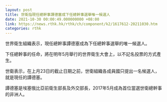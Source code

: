 ```yaml
---
layout: post
title: 世衛指現任總幹事譚德塞成下任總幹事選舉唯一候選人
date: 2021-10-30 00:00:49.000000000 +08:00
link: https://news.rthk.hk/rthk/ch/component/k2/1617612-20211030.htm
categories: rthk
---
```


世界衛生組織表示，現任總幹事譚德塞成為下任總幹事選舉的唯一候選人。

下任總幹事的任命，將在明年5月舉行的世界衛生大會上，以不記名投票的方式產生。

世衛表示，在上月23日的截止日期之前，世衛組織各成員國只提出一名候選人，就是現任的譚德塞。

譚德塞是埃塞俄比亞前衛生部長及外交部長，2017年5月成為首位當選世衛總幹事的非洲人。

